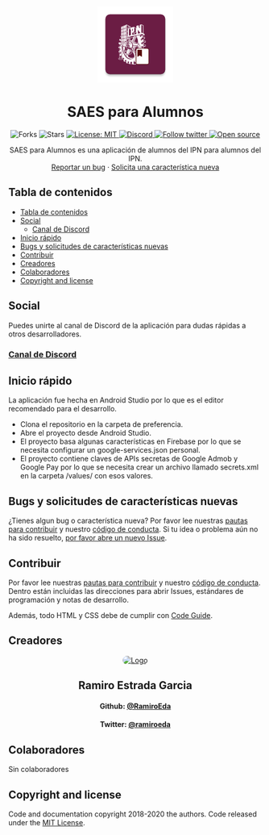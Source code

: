 <p align="center">
  <a href="https://github.com/RamiroEda/SAES-para-Alumnos">
    <img src="https://raw.githubusercontent.com/RamiroEda/SAES-para-Alumnos/master/app/src/main/ic_launcher-web.png" alt="Logo" width=150 height=150>
  </a>

  <h1 align="center">SAES para Alumnos</h1>
  <p align="center">
    <span>
      <img src="https://img.shields.io/github/forks/RamiroEda/SAES-para-Alumnos?label=Fork&style=social" alt="Forks">
    </span>
    <span>
      <img src="https://img.shields.io/github/stars/RamiroEda/SAES-para-Alumnos?label=Star&style=social" alt="Stars">
    </span>
    <a href="https://github.com/RamiroEda/SAES-para-Alumnos/blob/master/LICENSE">
      <img src="https://img.shields.io/badge/License-MIT-lightgrey.svg" alt="License: MIT">
    </a>
    <a href="https://discord.gg/Pgczrsq">
      <img src="https://img.shields.io/discord/755225426913132586.svg?label=Discord" alt="Discord">
    </a>
    <a href="https://twitter.com/ramiroeda">
      <img src="https://img.shields.io/twitter/follow/ramiroeda.svg?style=social" alt="Follow twitter">
    </a>
    <a href="https://opensource.org/">
      <img src="https://badges.frapsoft.com/os/v1/open-source.svg?v=103" alt="Open source">
    </a>
  </p>
  <p align="center">
    SAES para Alumnos es una aplicación de alumnos del IPN para alumnos del IPN.
    <br>
    <a href="https://github.com/RamiroEda/SAES-para-Alumnos/issues/new?labels=bug&template=issue.md&title=%5BFECHA+EN+YY-MM-DD%5D%3A+%5BTITULO+DEL+ISSUE%5D">Reportar un bug</a>
    ·
    <a href="https://github.com/RamiroEda/SAES-para-Alumnos/issues/new?labels=feature&template=feature.md&title=%5BFECHA+EN+YY-MM-DD%5D%3A+%5BTITULO+DEL+ISSUE%5D">Solicita una característica nueva</a>
  </p>
</p>


## Tabla de contenidos

- [Tabla de contenidos](#tabla-de-contenidos)
- [Social](#social)
  - [Canal de Discord](#canal-de-discord)
- [Inicio rápido](#inicio-rápido)
- [Bugs y solicitudes de características nuevas](#bugs-y-solicitudes-de-características-nuevas)
- [Contribuir](#contribuir)
- [Creadores](#creadores)
- [Colaboradores](#colaboradores)
- [Copyright and license](#copyright-and-license)


## Social
Puedes unirte al canal de Discord de la aplicación para dudas rápidas a otros desarrolladores.

### [Canal de Discord](https://discord.gg/Pgczrsq)

## Inicio rápido

La aplicación fue hecha en Android Studio por lo que es el editor recomendado para el desarrollo.

- Clona el repositorio en la carpeta de preferencia.
- Abre el proyecto desde Android Studio.
- El proyecto basa algunas características en Firebase por lo que se necesita configurar un google-services.json personal.
- El proyecto contiene claves de APIs secretas de Google Admob y Google Pay por lo que se necesita crear un archivo llamado secrets.xml en la carpeta /values/ con esos valores.


## Bugs y solicitudes de características nuevas

¿Tienes algun bug o característica nueva? Por favor lee nuestras [pautas para contribuir](https://github.com/RamiroEda/SAES-para-Alumnos/blob/master/CONTRIBUTING.md) y nuestro [código de conducta](https://github.com/RamiroEda/SAES-para-Alumnos/blob/master/CODE_OF_CONDUCT.md). Si tu idea o problema aún no ha sido resuelto, [por favor abre un nuevo Issue](https://github.com/RamiroEda/SAES-para-Alumnos/issues/new/choose).

## Contribuir

Por favor lee nuestras [pautas para contribuir](https://github.com/RamiroEda/SAES-para-Alumnos/blob/master/CONTRIBUTING.md) y nuestro [código de conducta](https://github.com/RamiroEda/SAES-para-Alumnos/blob/master/CODE_OF_CONDUCT.md). Dentro están incluidas las direcciones para abrir Issues, estándares de programación y notas de desarrollo.

Además, todo HTML y CSS debe de cumplir con [Code Guide](https://github.com/mdo/code-guide).

## Creadores

<p align="center">
    <a href="https://github.com/RamiroEda">
        <img src="https://github.com/RamiroEda.png" style="border-radius: 9999px;" alt="Logo" width=150 height=150>
    </a>
    <h2 align="center">Ramiro Estrada Garcia</h2>
    <h4 align="center">Github: <a href="https://github.com/RamiroEda">@RamiroEda</a></h4>
    <h4 align="center">Twitter: <a href="https://twitter.com/ramiroeda">@ramiroeda</a></h4>
</p>

## Colaboradores

Sin colaboradores

## Copyright and license

Code and documentation copyright 2018-2020 the authors. Code released under the [MIT License](https://github.com/RamiroEda/SAES-para-Alumnos/blob/master/LICENSE).